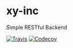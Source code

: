 # xy-inc
Simple RESTful Backend

[![Travis](https://img.shields.io/travis/rtpaulino/xy-inc.svg)](https://travis-ci.org/rtpaulino/xy-inc) [![Codecov](https://img.shields.io/codecov/c/github/rtpaulino/xy-inc.svg)](https://codecov.io/gh/rtpaulino/xy-inc)
